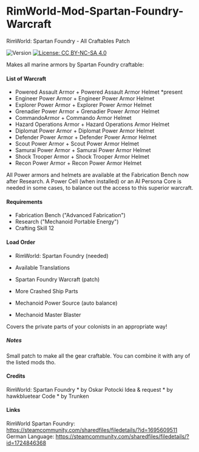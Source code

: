 # RimWorld-Mod-Spartan-Foundry-Warcraft
RimWorld: Spartan Foundry - All Craftables Patch

<img src="https://camo.githubusercontent.com/1e4f97e52db576a793e373a27c2de38c026bb3f1/68747470733a2f2f696d672e736869656c64732e696f2f62616467652f52696d776f726c642d312e302d677265656e2e737667" alt="Version" data-canonical-src="https://img.shields.io/badge/Rimworld-1.0-green.svg" style="max-width:100%;"></a>
<a href="http://creativecommons.org/licenses/by-nc-sa/4.0/" rel="nofollow"><img src="https://camo.githubusercontent.com/322fefce6b2264d9ff2ad35ea5dcd4622e437b04/68747470733a2f2f696d672e736869656c64732e696f2f62616467652f4c6963656e73652d434325323042592d2d4e432d2d5341253230342e302d626c75652e737667" alt="License: CC BY-NC-SA 4.0" data-canonical-src="https://img.shields.io/badge/License-CC%20BY--NC--SA%204.0-blue.svg" style="max-width:100%;"></a>

Makes all marine armors by Spartan Foundry craftable:

#### List of Warcraft

- Powered Assault Armor + Powered Assault Armor Helmet *present
- Engineer Power Armor + Engineer Power Armor Helmet
- Explorer Power Armor + Explorer Power Armor Helmet
- Grenadier Power Armor + Grenadier Power Armor Helmet
- CommandoArmor + Commando Armor Helmet
- Hazard Operations Armor + Hazard Operations Armor Helmet
- Diplomat Power Armor + Diplomat Power Armor Helmet
- Defender Power Armor + Defender Power Armor Helmet
- Scout Power Armor + Scout Power Armor Helmet
- Samurai Power Armor + Samurai Power Armor Helmet
- Shock Trooper Armor + Shock Trooper Armor Helmet
- Recon Power Armor + Recon Power Armor Helmet

All Power armors and helmets are available at the Fabrication Bench now after Research. A Power Cell (when installed) or an AI Persona Core is needed in some cases, to balance out the access to this superior warcraft.

#### Requirements

- Fabrication Bench ("Advanced Fabrication")
- Research ("Mechanoid Portable Energy")
- Crafting Skill 12

#### Load Order

- RimWorld: Spartan Foundry (needed)
- Available Translations
- Spartan Foundry Warcraft (patch)

- More Crashed Ship Parts
- Mechanoid Power Source (auto balance)
- Mechanoid Master Blaster

Covers the private parts of your colonists in an appropriate way!

##### Notes
Small patch to make all the gear craftable. You can combine it with any of the listed mods tho.

#### Credits
RimWorld: Spartan Foundry * by Oskar Potocki
Idea & request * by hawkbluetear
Code * by Trunken

#### Links
RimWorld Spartan Foundry: https://steamcommunity.com/sharedfiles/filedetails/?id=1695609511
German Language: https://steamcommunity.com/sharedfiles/filedetails/?id=1724846368
